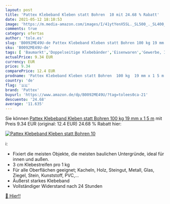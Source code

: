 ```yaml
---
layout: post
title: 'Pattex Klebeband Kleben statt Bohren  10 mit 24.68 % Rabatt'
date: 2021-05-12 18:10:53
image: 'https://m.media-amazon.com/images/I/41ytYenX5SL._SL500_._SL400_.jpg'
comments: true
category: ofertas
author: 'tole.es'
slug: 'B0092ME49U-de Pattex Klebeband Kleben statt Bohren 100 kg 19 mm x 1 5 m'
sku: 'B0092ME49U-de'
tags: [ 'Baumarkt','Doppelseitige Klebebänder','Eisenwaren','Gewerbe, Industrie & Wissenschaft','Klebebänder','Klebemittel & Dichtstoffe','pattex', ]
actualPrice: 9.34 EUR
currency: EUR
price: 9.34
comparePrice: 12.4 EUR
prodname: 'Pattex Klebeband Kleben statt Bohren  100 kg  19 mm x 1 5 m'
country: 'de'
flag: '🇩🇪'
brand: 'Pattex'
buyurl: 'https://www.amazon.de/dp/B0092ME49U/?tag=tolees0ca-21'
descuento: '24.68'
average: '11.635'
---
```


Sie können [Pattex Klebeband Kleben statt Bohren  100 kg  19 mm x 1 5 m](https://www.amazon.de/dp/B0092ME49U/?tag=tolees0ca-21) mit Preis 9.34 EUR (original: 12.4 EUR) 24.68 % Rabatt hier:

[![Pattex Klebeband Kleben statt Bohren  10](https://m.media-amazon.com/images/I/41ytYenX5SL._SL500_._SL400_.jpg)](https://www.amazon.de/dp/B0092ME49U/?tag=tolees0ca-21)

ℹ️:

- Fixiert die meisten Objekte, die meisten baulichen Untergründe, ideal für innen und außen.
- 3 cm Klebestreifen pro 1 kg
- Für alle Oberflächen geeignet; Kacheln, Holz, Steingut, Metall, Glas, Ziegel, Stein, Kunststoff, PVC,...
- Äußerst starkes Klebeband
- Vollständiger Widerstand nach 24 Stunden

[🛒 Hier!!](https://www.amazon.de/dp/B0092ME49U/?tag=tolees0ca-21)
